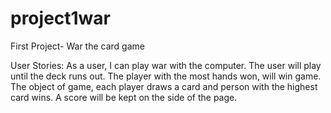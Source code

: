 # project1war
First Project- War the card game

User Stories:
As a user, I can play war with the computer.
The user will play until the deck runs out.
The player with the most hands won, will win game.
The object of game, each player draws a card and person with the highest card wins.
A score will be kept on the side of the page.

